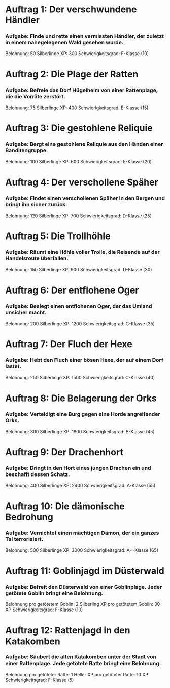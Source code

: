 # Auftrag 1: Der verschwundene Händler
### Aufgabe: Finde und rette einen vermissten Händler, der zuletzt in einem nahegelegenen Wald gesehen wurde.

Belohnung: 50 Silberlinge
XP: 300
Schwierigkeitsgrad: F-Klasse (10)
# Auftrag 2: Die Plage der Ratten
### Aufgabe: Befreie das Dorf Hügelheim von einer Rattenplage, die die Vorräte zerstört.

Belohnung: 75 Silberlinge
XP: 400
Schwierigkeitsgrad: E-Klasse (15)
# Auftrag 3: Die gestohlene Reliquie
### Aufgabe: Bergt eine gestohlene Reliquie aus den Händen einer Banditengruppe.

Belohnung: 100 Silberlinge
XP: 600
Schwierigkeitsgrad: E-Klasse (20)
# Auftrag 4: Der verschollene Späher
### Aufgabe: Findet einen verschollenen Späher in den Bergen und bringt ihn sicher zurück.

Belohnung: 120 Silberlinge
XP: 700
Schwierigkeitsgrad: D-Klasse (25)
# Auftrag 5: Die Trollhöhle
### Aufgabe: Räumt eine Höhle voller Trolle, die Reisende auf der Handelsroute überfallen.

Belohnung: 150 Silberlinge
XP: 900
Schwierigkeitsgrad: D-Klasse (30)
# Auftrag 6: Der entflohene Oger
### Aufgabe: Besiegt einen entflohenen Oger, der das Umland unsicher macht.

Belohnung: 200 Silberlinge
XP: 1200
Schwierigkeitsgrad: C-Klasse (35)
# Auftrag 7: Der Fluch der Hexe
### Aufgabe: Hebt den Fluch einer bösen Hexe, der auf einem Dorf lastet.

Belohnung: 250 Silberlinge
XP: 1500
Schwierigkeitsgrad: C-Klasse (40)
# Auftrag 8: Die Belagerung der Orks
### Aufgabe: Verteidigt eine Burg gegen eine Horde angreifender Orks.

Belohnung: 300 Silberlinge
XP: 1800
Schwierigkeitsgrad: B-Klasse (45)
# Auftrag 9: Der Drachenhort
### Aufgabe: Dringt in den Hort eines jungen Drachen ein und beschafft dessen Schatz.

Belohnung: 400 Silberlinge
XP: 2400
Schwierigkeitsgrad: A-Klasse (55)
# Auftrag 10: Die dämonische Bedrohung
### Aufgabe: Vernichtet einen mächtigen Dämon, der ein ganzes Tal terrorisiert.

Belohnung: 500 Silberlinge
XP: 3000
Schwierigkeitsgrad: A+-Klasse (65)

# Auftrag 11: Goblinjagd im Düsterwald
### Aufgabe: Befreit den Düsterwald von einer Goblinplage. Jeder getötete Goblin bringt eine Belohnung.

Belohnung pro getötetem Goblin: 2 Silberling
XP pro getötetem Goblin: 30 XP
Schwierigkeitsgrad: F-Klasse (10)
# Auftrag 12: Rattenjagd in den Katakomben
### Aufgabe: Säubert die alten Katakomben unter der Stadt von einer Rattenplage. Jede getötete Ratte bringt eine Belohnung.

Belohnung pro getöteter Ratte: 1 Heller
XP pro getöteter Ratte: 10 XP
Schwierigkeitsgrad: F-Klasse (5)